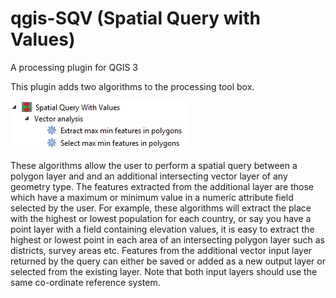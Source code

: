 # qgis-SQV (Spatial Query with Values)
A processing plugin for QGIS 3

This plugin adds two algorithms to the processing tool box.

![SQV screenshot image](Screenshot/Processing_SQV.png)

These algorithms allow the user to perform a spatial query between a polygon layer and and
an additional intersecting vector layer of any geometry type. The features extracted
from the additional layer are those which have a maximum or minimum value in a numeric attribute field
selected by the user. For example, these algorithms will extract the place with the highest or lowest
population for each country, or say you have a point layer with a field containing elevation values,
it is easy to extract the highest or lowest point in each area of an intersecting polygon layer such
as districts, survey areas etc.
Features from the additional vector input layer returned by the query can either be saved or added as
a new output layer or selected from the existing layer.
Note that both input layers should use the same co-ordinate reference system.
